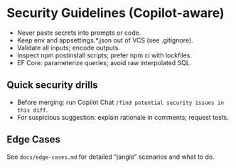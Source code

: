 # Security Guidelines (Copilot-aware)

- Never paste secrets into prompts or code.
- Keep env and appsettings.*.json out of VCS (see .gitignore).
- Validate all inputs; encode outputs.
- Inspect npm postinstall scripts; prefer npm ci with lockfiles.
- EF Core: parameterize queries; avoid raw interpolated SQL.

## Quick security drills
- Before merging: run Copilot Chat `/find potential security issues in this diff`.
- For suspicious suggestion: explain rationale in comments; request tests.

## Edge Cases
See `docs/edge-cases.md` for detailed “jangle” scenarios and what to do.
